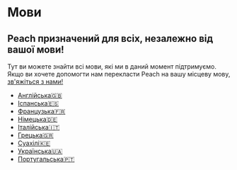 # Мови
## Peach призначений для всіх, незалежно від вашої мови!

Тут ви можете знайти всі мови, які ми в даний момент підтримуємо.
Якщо ви хочете допомогти нам перекласти Peach на вашу місцеву мову, [зв'яжіться з нами!](mailto:hello@peachbitcoin.com)

- [Англійська🇬🇧](/)
- [Іспанська🇪🇸](/es)
- [Французька🇫🇷](/fr)
- [Німецька🇩🇪](/de)
- [Італійська🇮🇹](/it)
- [Грецька🇬🇷](/el)
- [Суахілі🇰🇪](/sw)
- [Українська🇺🇦](/uk)
- [Португальська🇵🇹](/pt)
